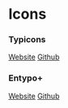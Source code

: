 # Icons

### Typicons
[Website](http://s-ings.com/typicons/)
[Github](https://github.com/stephenhutchings/typicons.font)

### Entypo+
[Website](http://www.entypo.com/)
[Github](https://github.com/danielbruce/entypo)
